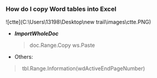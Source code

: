 ### How do I copy Word tables into Excel

 ![ctte](C:\Users\13198\Desktop\new trail\images\ctte.PNG)

- ***ImportWholeDoc***

  > doc.Range.Copy ws.Paste

- Others: 

> ​		tbl.Range.Information(wdActiveEndPageNumber)

